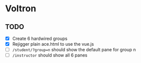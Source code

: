 # Voltron

## TODO

- [x] Create 6 hardwired groups
- [x] Rejigger plain ace.html to use the vue.js
- [ ] `/student/?group=n` should show the default pane for group n
- [ ] `/instructor` should show all 6 panes
